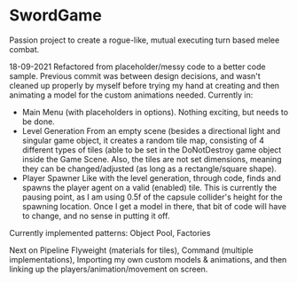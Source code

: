 # SwordGame

Passion project to create a rogue-like, mutual executing turn based melee combat.

18-09-2021
Refactored from placeholder/messy code to a better code sample. Previous commit was between design decisions, and wasn't cleaned up properly by myself before trying my hand at creating and then animating a model for the custom animations needed. 
Currently in: 
- Main Menu (with placeholders in options). 
   Nothing exciting, but needs to be done.
- Level Generation 
   From an empty scene (besides a directional light and singular game object, it creates a random tile map, consisting of 4 different types of tiles (able to be set in the DoNotDestroy game object inside the Game Scene. 
   Also, the tiles are not set dimensions, meaning they can be changed/adjusted (as long as a rectangle/square shape).
- Player Spawner 
   Like with the level generation, through code, finds and spawns the player agent on a valid (enabled) tile. 
   This is currently the pausing point, as I am using 0.5f of the capsule collider's height for the spawning location. 
   Once I get a model in there, that bit of code will have to change, and no sense in putting it off.

Currently implemented patterns:
   Object Pool,
   Factories

Next on Pipeline
   Flyweight (materials for tiles),
   Command (multiple implementations),
   Importing my own custom models & animations, and then linking up the players/animation/movement on screen.
